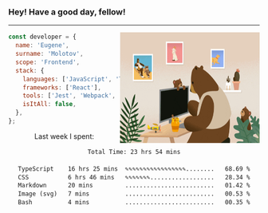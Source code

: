 ### Hey! Have a good day, fellow!
---
<img align='right' alt='GIF' vertical-align='center' src='./src/giphy.gif' width='280px' height='222px'/>

```javascript
const developer = {
  name: 'Eugene',
  surname: 'Molotov',
  scope: 'Frontend',
  stack: {
    languages: ['JavaScript', 'TypeScript'],
    frameworks: ['React'],
    tools: ['Jest', 'Webpack', 'Sass'],
    isItAll: false,
  },
};
```
<p align="center">
  Last week I spent:
</p>
<div align="center">
<!--START_SECTION:waka-->

```txt
Total Time: 23 hrs 54 mins

TypeScript    16 hrs 25 mins  ✎✎✎✎✎✎✎✎✎✎✎✎✎✎✎✎✎........   68.69 %
CSS           6 hrs 46 mins   ✎✎✎✎✎✎✎..................   28.34 %
Markdown      20 mins         .........................   01.42 %
Image (svg)   7 mins          .........................   00.53 %
Bash          4 mins          .........................   00.35 %
```

<!--END_SECTION:waka-->

